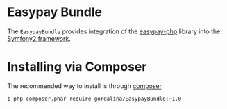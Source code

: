 # Easypay Bundle

The `EasypayBundle` provides integration of the [easypay-php](https://github.com/gordalina/easypay-php) library into the [Symfony2 framework](http://symfony.com).

# Installing via Composer

The recommended way to install is through [composer](http://composer.org).

```sh
$ php composer.phar require gordalina/EasypayBundle:~1.0
```
